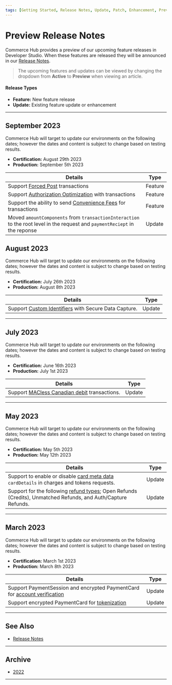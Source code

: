 ```yaml
---
tags: [Getting Started, Release Notes, Update, Patch, Enhancement, Preview]
---
```


# Preview Release Notes

Commerce Hub provides a preview of our upcoming feature releases in Developer Studio. When these features are released they will be announced in our [Release Notes](?path=docs/Release-Notes-Alerts/Release-Notes.md).

<!-- theme: info -->
> The upcoming features and updates can be viewed by changing the dropdown from **Active** to **Preview** when viewing an article.

#### Release Types

- **Feature:** New feature release
- **Update:** Existing feature update or enhancement

---

## September 2023

Commerce Hub will target to update our environments on the following dates; however the dates and content is subject to change based on testing results.

- **Certification:** August 29th 2023
- **Production:** September 5th 2023

| Details | Type |
| ----- | ----- |
| Support [Forced Post](?path=docs/Resources/API-Documents/Payments/Forced.md) transactions | Feature |
| Support [Authorization Optimization](?path=docs/Resources/Guides/Authorizations/Auth-Optimization.md) with transactions | Feature |
| Support the ability to send [Convenience Fees](?path=docs/docs/Resources/Guides/Convenience-Fees.md) for transactions | Feature |
| Moved `amountComponents` from `transactionInteraction` to the root level in the request and `paymentReciept` in the reponse | Update | 

## August 2023

Commerce Hub will target to update our environments on the following dates; however the dates and content is subject to change based on testing results.

- **Certification:** July 26th 2023
- **Production:** August 8th 2023

| Details | Type |
| ----- | ----- |
| Support [Custom Identifiers](?path=docs/Resources/Guides/BYOID.md) with Secure Data Capture. | Update |

---

## July 2023

Commerce Hub will target to update our environments on the following dates; however the dates and content is subject to change based on testing results.

- **Certification:** June 16th 2023
- **Production:** July 1st 2023

| Details | Type |
| ----- | ----- |
| Support [MACless Canadian debit](?path=docs/Resources/Guides/Debit/Regional-Debit.md) transactions. | Update |

---

## May 2023

Commerce Hub will target to update our environments on the following dates; however the dates and content is subject to change based on testing results.

- **Certification:** May 5th 2023
- **Production:** May 12th 2023

| Details | Type |
| ----- | ----- |
| Support to enable or disable [card meta data](?path=docs/Resources/Master-Data/Card-Details.md) `cardDetails` in charges and tokens requests. | Update |
| Support for the following [refund types](?path=docs/Resources/API-Documents/Payments/Refund.md); Open Refunds (Credits), Unmatched Refunds, and Auth/Capture Refunds. | Update |

---

## March 2023

Commerce Hub will target to update our environments on the following dates; however the dates and content is subject to change based on testing results.

- **Certification:** March 1st 2023
- **Production:** March 8th 2023

| Details | Type |
| ----- | ----- |
| Support PaymentSession and encrypted PaymentCard for [account verification](?path=docs/Resources/API-Documents/Payments_VAS/Verification.md) | Update |
| Support encrypted PaymentCard for [tokenization](?path=docs/Resources/API-Documents/Payments_VAS/Payment-Token.md) | Update |

---

## See Also

- [Release Notes](?path=docs/Release-Notes-Alerts/Release-Notes.md)

---

## Archive

- [2022](?path=docs/Release-Notes-Alerts/PRN-2022.md)

---
